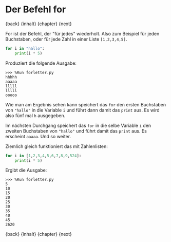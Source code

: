 # Der Befehl for

{back} {inhalt} {chapter} {next}

For ist der Befehl, der "für jedes" wiederholt. Also zum Beispiel für jeden Buchstaben, oder für jede Zahl in einer Liste `[1,2,3,4,5]`.

```python
for i in "hallo":
    print(i * 5)
```

Produziert die folgende Ausgabe:

```
>>> %Run forletter.py
hhhhh
aaaaa
lllll
lllll
ooooo
```

Wie man am Ergebnis sehen kann speichert das `for` den ersten Buchstaben von `"hallo"` in die Variable `i` und führt dann damit das `print` aus. Es wird also fünf mal `h` ausgegeben.

Im nächsten Durchgang speichert das `for` in die selbe Variable `i` den zweiten Buchstaben von `"hallo"` und führt damit das `print` aus. Es erscheint `aaaaa`. Und so weiter.

Ziemlich gleich funktioniert das mit Zahlenlisten:

```python
for i in [1,2,3,4,5,6,7,8,9,524]:
    print(i * 5)
```

Ergibt die Ausgabe:

```
>>> %Run forletter.py
5
10
15
20
25
30
35
40
45
2620
```

{back} {inhalt} {chapter} {next}

